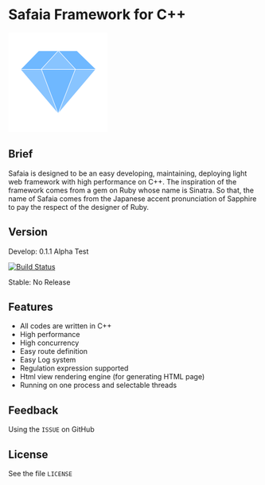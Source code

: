 # Safaia Framework for C++
![Safaia Logo](https://raw.githubusercontent.com/dsh0416/safaia-framework/master/doc/res/logo.png)

## Brief
Safaia is designed to be an easy developing, maintaining, deploying light web framework with high performance on C++. The inspiration of the framework comes from a gem on Ruby whose name is Sinatra. So that, the name of Safaia comes from the Japanese accent pronunciation of Sapphire to pay the respect of the designer of Ruby.

## Version
Develop: 0.1.1 Alpha Test

[![Build Status](https://travis-ci.org/dsh0416/safaia-framework.svg?branch=master)](https://travis-ci.org/dsh0416/safaia-framework)

Stable: No Release

## Features
- All codes are written in C++
- High performance
- High concurrency
- Easy route definition
- Easy Log system
- Regulation expression supported
- Html view rendering engine (for generating HTML page)
- Running on one process and selectable threads

## Feedback
Using the `ISSUE` on GitHub


## License
See the file `LICENSE`